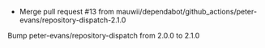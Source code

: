 - Merge pull request #13 from mauwii/dependabot/github_actions/peter-evans/repository-dispatch-2.1.0

Bump peter-evans/repository-dispatch from 2.0.0 to 2.1.0
